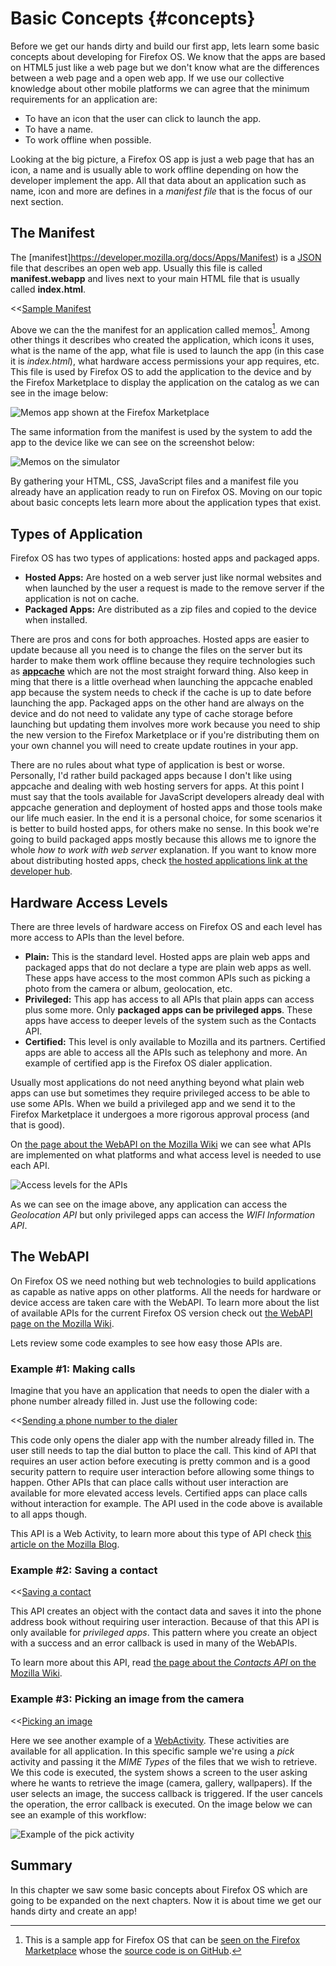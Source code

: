 # Basic Concepts {#concepts}

Before we get our hands dirty and build our first app, lets learn some basic concepts about developing for Firefox OS. We know that the apps are based on HTML5 just like a web page but we don't know what are the differences between a web page and a open web app. If we use our collective knowledge about other mobile platforms we can agree that the minimum requirements for an application are:

* To have an icon that the user can click to launch the app.
* To have a name.
* To work offline when possible.

Looking at the big picture, a Firefox OS app is just a web page that has an icon, a name and is usually able to work offline depending on how the developer implement the app. All that data about an application such as name, icon and more are defines in a *manifest file* that is the focus of our next section.

## The Manifest

The [manifest]https://developer.mozilla.org/docs/Apps/Manifest) is a [JSON](http://json.org) file that describes an open web app. Usually this file is called **manifest.webapp** and lives next to your main HTML file that is usually called **index.html**.

<<[Sample Manifest](code/sample_manifest.webapp)

Above we can the the manifest for an application called memos[^memos]. Among other things it describes who created the application, which icons it uses, what is the name of the app, what file is used to launch the app (in this case it is *index.html*), what hardware access permissions your app requires, etc. This file is used by Firefox OS to add the application to the device and by the Firefox Marketplace to display the application on the catalog as we can see in the image below:

[^memos]: This is a sample app for Firefox OS that can be [seen on the Firefox Marketplace](https://marketplace.firefox.com/app/memos) whose the [source code is on GitHub](https://github.com/soapdog/memos-for-firefoxos).

![Memos app shown at the Firefox Marketplace](images/originals/memos-marketplace.png)

The same information from the manifest is used by the system to add the app to the device like we can see on the screenshot below:

![Memos on the simulator](images/originals/memos-simulator.png)

By gathering your HTML, CSS, JavaScript files and a manifest file you already have an application ready to run on Firefox OS. Moving on our topic about basic concepts lets learn more about the application types that exist.

## Types of Application

Firefox OS has two types of applications: hosted apps and packaged apps.

* **Hosted Apps:** Are hosted on a web server just like normal websites and when launched by the user a request is made to the remove server if the application is not on cache.
* **Packaged Apps:** Are distributed as a zip files and copied to the device when installed.

There are pros and cons for both approaches. Hosted apps are easier to update because all you need is to change the files on the server but its harder to make them work offline because they require technologies such as [**appcache**](https://developer.mozilla.org/pt-BR/docs/HTML/Using_the_application_cache) which are not the most straight forward thing. Also keep in ming that there is a little overhead when launching the appcache enabled app because the system needs to check if the cache is up to date before launching the app. Packaged apps on the other hand are always on the device and do not need to validate any type of cache storage before launching but updating them involves more work because you need to ship the new version to the Firefox Marketplace or if you're distributing them on your own channel you will need to create update routines in your app. 

There are no rules about what type of application is best or worse. Personally, I'd rather build packaged apps because I don't like using appcache and dealing with web hosting servers for apps. At this point I must say that the tools available for JavaScript developers already deal with appcache generation and deployment of hosted apps and those tools make our life much easier. In the end it is a personal choice, for some scenarios it is better to build hosted apps, for others make no sense. In this book we're going to build packaged apps mostly because this allows me to ignore the whole *how to work with web server* explanation. If you want to know more about distributing hosted apps, check [the hosted applications link at the developer hub](https://marketplace.firefox.com/developers/docs/hosted).

## Hardware Access Levels

There are three levels of hardware access on Firefox OS and each level has more access to APIs than the level before.

* **Plain:** This is the standard level. Hosted apps are plain web apps and packaged apps that do not declare a type are plain web apps as well. These apps have access to the most common APIs such as picking a photo from the camera or album, geolocation, etc.
* **Privileged:** This app has access to all APIs that plain apps can access plus some more. Only **packaged apps can be privileged apps**. These apps have access to deeper levels of the system such as the Contacts API.
* **Certified:** This level is only available to Mozilla and its partners. Certified apps are able to access all the APIs such as telephony and more. An example of certified app is the Firefox OS dialer application.

Usually most applications do not need anything beyond what plain web apps can use but sometimes they require privileged access to be able to use some APIs. When we build a privileged app and we send it to the Firefox Marketplace it undergoes a more rigorous approval process (and that is good).

On [the page about the WebAPI on the Mozilla Wiki](https://wiki.mozilla.org/WebAPI) we can see what APIs are implemented on what platforms and what access level is needed to use each API.

![Access levels for the APIs](images/originals/webapi-access.png)

As we can see on the image above, any application can access the *Geolocation API* but only privileged apps can access the *WIFI Information API*.

## The WebAPI

On Firefox OS we need nothing but web technologies to build applications as capable as native apps on other platforms. All the needs for hardware or device access are taken care with the WebAPI. To learn more about the list of available APIs for the current Firefox OS version check out [the WebAPI page on the Mozilla Wiki](https://wiki.mozilla.org/WebAPI).

Lets review some code examples to see how easy those APIs are.

### Example #1: Making calls

Imagine that you have an application that needs to open the dialer with a phone number already filled in. Just use the following code:

<<[Sending a phone number to the dialer](code/webapi_samples/dial.js)

This code only opens the dialer app with the number already filled in. The user still needs to tap the dial button to place the call. This kind of API that requires an user action before executing is pretty common and is a good security pattern to require user interaction before allowing some things to happen. Other APIs that can place calls without user interaction are available for more elevated access levels. Certified apps can place calls without interaction for example. The API used in the code above is available to all apps though.

This API is a Web Activity, to learn more about this type of API check [this article on the Mozilla Blog](https://hacks.mozilla.org/2013/01/introducing-web-activities/). 

### Example #2: Saving a contact

<<[Saving a contact](code/webapi_samples/contact.js)

This API creates an object with the contact data and saves it into the phone address book without requiring user interaction. Because of that this API is only available for *privileged apps*. This pattern where you create an object with a success and an error callback is used in many of the WebAPIs.

To learn more about this API, read [the page about the *Contacts API* on the Mozilla Wiki](https://wiki.mozilla.org/WebAPI/ContactsAPI).

### Example #3: Picking an image from the camera

<<[Picking an image](code/webapi_samples/pick.js)

Here we see another example of a [WebActivity](https://hacks.mozilla.org/2013/01/introducing-web-activities/). These activities are available for all application. In this specific sample we're using a *pick* activity and passing it the *MIME Types* of the files that we wish to retrieve. We this code is executed, the system shows a screen to the user asking where he wants to retrieve the image (camera, gallery, wallpapers). If the user selects an image, the success callback is triggered. If the user cancels the operation, the error callback is executed. On the image below we can see an example of this workflow:

![Example of the *pick activity*](images/originals/pick_image.png)

## Summary

In this chapter we saw some basic concepts about Firefox OS which are going to be expanded on the next chapters. Now it is about time we get our hands dirty and create an app!


